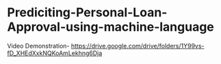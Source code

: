 # Prediciting-Personal-Loan-Approval-using-machine-language
Video Demonstration- https://drive.google.com/drive/folders/1Y99vs-fD_XHEdXxkNQKoAmLekhng6Dja
